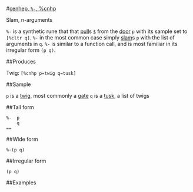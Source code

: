 #[cenhep, `%-`, %cnhp](#cnhp)

Slam, n-arguments

`%-` is a synthetic rune that that [pull]()s [`$`]() from the [door]() `p` with its sample set to `[%cltr q]`. `%-` in the most common case simply [slam]()s `p` with the list of arguments in `q`. `%-` is similar to a function call, and is most familiar in its irregular form `(p q)`. 

##Produces

Twig: `[%cnhp p=twig q=tusk]`

##Sample

`p` is a [twig](), most commonly a [gate]()
`q` is a [tusk](), a list of twigs

##Tall form

    %-  p
        q
    ==

##Wide form

    %-(p q)

##Irregular form

    (p q)

##Examples



